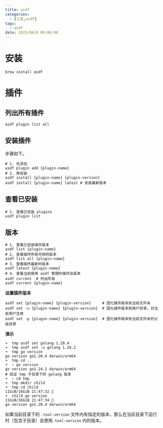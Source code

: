 ```yaml
---
title: asdf
categories: 
  - [工具,asdf]
tags:
  - asdf
date: 2025/04/8 00:00:00
---
```


# 安装

```shell
brew install asdf
```

# 插件

## 列出所有插件

```shell
asdf plugin list all
```

## 安装插件

步骤如下。

```shell
# 1. 先添加
asdf plugin add {plugin-name}
# 2. 再安装
asdf install {plugin-name} {plugin-version}
asdf install {plugin-name} latest # 安装最新版本
```

## 查看已安装

```shell
# 1. 查看已安装 plugins
asdf plugin list
```

## 版本

```shell
# 1. 查看已安装插件版本
asdf list {plugin-name}
# 2. 查看插件所有可用的版本
asdf list all {plugin-name}
# 3. 查看插件最新的版本
asdf latest {plugin-name}
# 4. 查看当前使用 asdf 管理的插件及版本
asdf current  # 列出所有
asdf current {plugin-name}
```

**设置插件版本**

```shell
asdf set {plugin-name} {plugin-version}     # 固化插件版本到当前文件夹
asdf set -u {plugin-name} {plugin-version}  # 固化插件版本到用户目录，对当前用户生效
asdf set -p {plugin-name} {plugin-version}  # 固化插件版本到当前文件夹的父级目录
```

**演示**

```shell
➜  tmp asdf set golang 1.20.4
➜  tmp asdf set -u golang 1.24.2   
➜  tmp go version            
go version go1.20.4 darwin/arm64
➜  tmp cd ..               
➜  ~ go version            
go version go1.24.2 darwin/arm64
# 验证 tmp 子目录下的 golang 版本
➜  ~ cd tmp
➜  tmp mkdir child     
➜  tmp cd child                                                                                                                 11GiB/16GiB 21:47:32 🍎 
➜  child go version                                                                                                             11GiB/16GiB 21:47:34 🍎 
go version go1.20.4 darwin/arm64
```

如果当前目录下的 `.tool-version` 文件内有指定的版本，那么在当前目录下运行时（包含子目录）会使用`.tool-version` 内的版本。